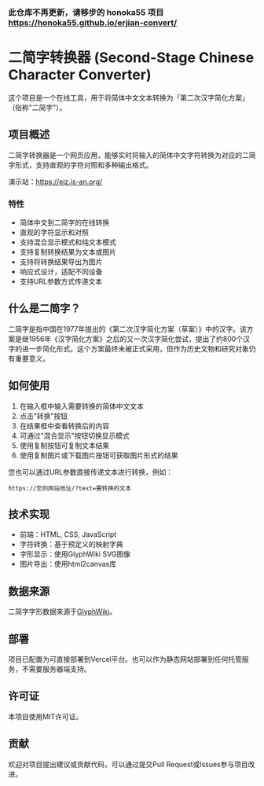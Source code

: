 ### 此仓库不再更新，请移步的 honoka55 项目 https://honoka55.github.io/erjian-convert/

# 二简字转换器 (Second-Stage Chinese Character Converter)

这个项目是一个在线工具，用于将简体中文文本转换为「第二次汉字简化方案」（俗称"二简字"）。

## 项目概述

二简字转换器是一个网页应用，能够实时将输入的简体中文字符转换为对应的二简字形式，支持直观的字符对照和多种输出格式。

演示站：https://ejz.is-an.org/

### 特性

- 简体中文到二简字的在线转换
- 直观的字符显示和对照
- 支持混合显示模式和纯文本模式
- 支持复制转换结果为文本或图片
- 支持将转换结果导出为图片
- 响应式设计，适配不同设备
- 支持URL参数方式传递文本

## 什么是二简字？

二简字是指中国在1977年提出的《第二次汉字简化方案（草案）》中的汉字。该方案是继1956年《汉字简化方案》之后的又一次汉字简化尝试，提出了约800个汉字的进一步简化形式。这个方案最终未被正式采用，但作为历史文物和研究对象仍有重要意义。

## 如何使用

1. 在输入框中输入需要转换的简体中文文本
2. 点击"转换"按钮
3. 在结果框中查看转换后的内容
4. 可通过"混合显示"按钮切换显示模式
5. 使用复制按钮可复制文本结果
6. 使用复制图片或下载图片按钮可获取图片形式的结果

您也可以通过URL参数直接传递文本进行转换，例如：
```
https://您的网站地址/?text=要转换的文本
```

## 技术实现

- 前端：HTML, CSS, JavaScript
- 字符转换：基于预定义的映射字典
- 字形显示：使用GlyphWiki SVG图像
- 图片导出：使用html2canvas库

## 数据来源

二简字字形数据来源于[GlyphWiki](http://glyphwiki.org/wiki/Group:%E7%AC%AC%E4%BA%8C%E6%AC%A1%E6%B1%89%E5%AD%97%E7%AE%80%E5%8C%96%E6%96%B9%E6%A1%88%E3%83%BB%E7%AC%AC%E4%B8%80%E8%A1%A8)。

## 部署

项目已配置为可直接部署到Vercel平台。也可以作为静态网站部署到任何托管服务，不需要服务器端支持。

## 许可证

本项目使用MIT许可证。

## 贡献

欢迎对项目提出建议或贡献代码，可以通过提交Pull Request或Issues参与项目改进。
